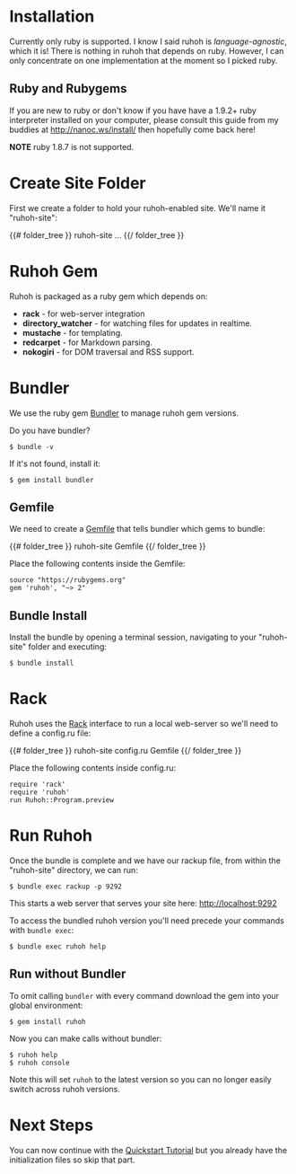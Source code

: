 
# Installation

Currently only ruby is supported. I know I said ruhoh is _language-agnostic_, which it is! There is nothing in ruhoh that depends on ruby. However, I can only concentrate on one implementation at the moment so I picked ruby.

## Ruby and Rubygems

If you are new to ruby or don't know if you have have a 1.9.2+ ruby interpreter installed on your computer, please consult this guide from my buddies at http://nanoc.ws/install/ then hopefully come back here!

**NOTE** ruby 1.8.7 is not supported.

# Create Site Folder

First we create a folder to hold your ruhoh-enabled site. We'll name it "ruhoh-site":

{{# folder_tree }}
  ruhoh-site
    ...
{{/ folder_tree }}


# Ruhoh Gem

Ruhoh is packaged as a ruby gem which depends on:

- **rack** - for web-server integration
- **directory\_watcher** - for watching files for updates in realtime.
- **mustache** - for templating.
- **redcarpet** - for Markdown parsing.
- **nokogiri** - for DOM traversal and RSS support.

# Bundler

We use the ruby gem [Bundler][] to manage ruhoh gem versions.

Do you have bundler?

    $ bundle -v

If it's not found, install it:

    $ gem install bundler


## Gemfile

We need to create a [Gemfile][] that tells bundler which gems to bundle:

{{# folder_tree }}
  ruhoh-site
    Gemfile
{{/ folder_tree }}

Place the following contents inside the Gemfile:

    source "https://rubygems.org"
    gem 'ruhoh', "~> 2"


## Bundle Install

Install the bundle by opening a terminal session, navigating to your "ruhoh-site" folder and executing:

    $ bundle install


# Rack

Ruhoh uses the [Rack][] interface to run a local web-server so we'll need to define a config.ru file:

{{# folder_tree }}
  ruhoh-site
    config.ru
    Gemfile
{{/ folder_tree }}

Place the following contents inside config.ru:

    require 'rack'
    require 'ruhoh'
    run Ruhoh::Program.preview


# Run Ruhoh

Once the bundle is complete and we have our rackup file, from within the "ruhoh-site" directory, we can run:

    $ bundle exec rackup -p 9292

This starts a web server that serves your site here: [http://localhost:9292](http://localhost:9292)

To access the bundled ruhoh version you'll need precede your commands with `bundle exec`:

    $ bundle exec ruhoh help

## Run without Bundler

To omit calling `bundler` with every command download the gem into your global environment:

    $ gem install ruhoh

Now you can make calls without bundler:

    $ ruhoh help
    $ ruhoh console

Note this will set `ruhoh` to the latest version so you can no longer easily switch across ruhoh versions.



# Next Steps

You can now continue with the [Quickstart Tutorial](/docs/2/quickstart) but you already have the initialization files so skip that part.



[Gemfile]: http://bundler.io/v1.3/gemfile.html
[Bundler]: http://bundler.io/
[Rack]: http://rack.github.io/
